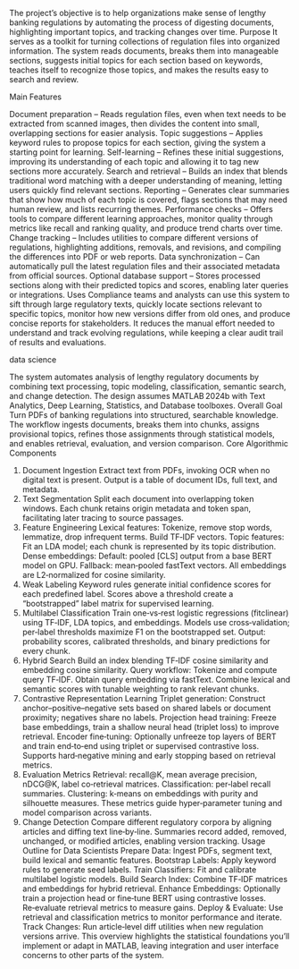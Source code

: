 The project’s objective is to help organizations make sense of lengthy banking regulations by automating the process of digesting documents, highlighting important topics, and tracking changes over time.
Purpose
It serves as a toolkit for turning collections of regulation files into organized information. The system reads documents, breaks them into manageable sections, suggests initial topics for each section based on keywords, teaches itself to recognize those topics, and makes the results easy to search and review.

Main Features

Document preparation – Reads regulation files, even when text needs to be extracted from scanned images, then divides the content into small, overlapping sections for easier analysis.
Topic suggestions – Applies keyword rules to propose topics for each section, giving the system a starting point for learning.
Self-learning – Refines these initial suggestions, improving its understanding of each topic and allowing it to tag new sections more accurately.
Search and retrieval – Builds an index that blends traditional word matching with a deeper understanding of meaning, letting users quickly find relevant sections.
Reporting – Generates clear summaries that show how much of each topic is covered, flags sections that may need human review, and lists recurring themes.
Performance checks – Offers tools to compare different learning approaches, monitor quality through metrics like recall and ranking quality, and produce trend charts over time.
Change tracking – Includes utilities to compare different versions of regulations, highlighting additions, removals, and revisions, and compiling the differences into PDF or web reports.
Data synchronization – Can automatically pull the latest regulation files and their associated metadata from official sources.
Optional database support – Stores processed sections along with their predicted topics and scores, enabling later queries or integrations.
Uses
Compliance teams and analysts can use this system to sift through large regulatory texts, quickly locate sections relevant to specific topics, monitor how new versions differ from old ones, and produce concise reports for stakeholders. It reduces the manual effort needed to understand and track evolving regulations, while keeping a clear audit trail of results and evaluations.


data science 

The system automates analysis of lengthy regulatory documents by combining text processing, topic modeling, classification, semantic search, and change detection. The design assumes MATLAB 2024b with Text Analytics, Deep Learning, Statistics, and Database toolboxes.
Overall Goal
Turn PDFs of banking regulations into structured, searchable knowledge. The workflow ingests documents, breaks them into chunks, assigns provisional topics, refines those assignments through statistical models, and enables retrieval, evaluation, and version comparison.
Core Algorithmic Components
1. Document Ingestion
Extract text from PDFs, invoking OCR when no digital text is present.
Output is a table of document IDs, full text, and metadata.
2. Text Segmentation
Split each document into overlapping token windows.
Each chunk retains origin metadata and token span, facilitating later tracing to source passages.
3. Feature Engineering
Lexical features:
Tokenize, remove stop words, lemmatize, drop infrequent terms.
Build TF‑IDF vectors.
Topic features:
Fit an LDA model; each chunk is represented by its topic distribution.
Dense embeddings:
Default: pooled [CLS] output from a base BERT model on GPU.
Fallback: mean‑pooled fastText vectors.
All embeddings are L2‑normalized for cosine similarity.
4. Weak Labeling
Keyword rules generate initial confidence scores for each predefined label.
Scores above a threshold create a “bootstrapped” label matrix for supervised learning.
5. Multilabel Classification
Train one‑vs‑rest logistic regressions (fitclinear) using TF‑IDF, LDA topics, and embeddings.
Models use cross‑validation; per‑label thresholds maximize F1 on the bootstrapped set.
Output: probability scores, calibrated thresholds, and binary predictions for every chunk.
6. Hybrid Search
Build an index blending TF‑IDF cosine similarity and embedding cosine similarity.
Query workflow:
Tokenize and compute query TF‑IDF.
Obtain query embedding via fastText.
Combine lexical and semantic scores with tunable weighting to rank relevant chunks.
7. Contrastive Representation Learning
Triplet generation:
Construct anchor–positive–negative sets based on shared labels or document proximity; negatives share no labels.
Projection head training:
Freeze base embeddings, train a shallow neural head (triplet loss) to improve retrieval.
Encoder fine‑tuning:
Optionally unfreeze top layers of BERT and train end‑to‑end using triplet or supervised contrastive loss.
Supports hard‑negative mining and early stopping based on retrieval metrics.
8. Evaluation Metrics
Retrieval: recall@K, mean average precision, nDCG@K, label co‑retrieval matrices.
Classification: per‑label recall summaries.
Clustering: k‑means on embeddings with purity and silhouette measures.
These metrics guide hyper‑parameter tuning and model comparison across variants.
9. Change Detection
Compare different regulatory corpora by aligning articles and diffing text line‑by‑line.
Summaries record added, removed, unchanged, or modified articles, enabling version tracking.
Usage Outline for Data Scientists
Prepare Data: Ingest PDFs, segment text, build lexical and semantic features.
Bootstrap Labels: Apply keyword rules to generate seed labels.
Train Classifiers: Fit and calibrate multilabel logistic models.
Build Search Index: Combine TF‑IDF matrices and embeddings for hybrid retrieval.
Enhance Embeddings:
Optionally train a projection head or fine‑tune BERT using contrastive losses.
Re‑evaluate retrieval metrics to measure gains.
Deploy & Evaluate: Use retrieval and classification metrics to monitor performance and iterate.
Track Changes: Run article‑level diff utilities when new regulation versions arrive.
This overview highlights the statistical foundations you’ll implement or adapt in MATLAB, leaving integration and user interface concerns to other parts of the system.